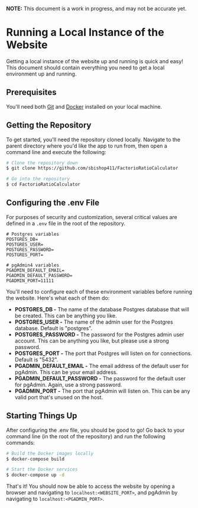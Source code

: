 **NOTE:** This document is a work in progress, and may not be accurate yet.

# Running a Local Instance of the Website
Getting a local instance of the website up and running is quick and easy! This document should contain everything you need to get a local environment up and running.

## Prerequisites
You'll need both [Git](https://git-scm.com/) and [Docker](https://www.docker.com/) installed on your local machine.

## Getting the Repository
To get started, you'll need the repository cloned locally. Navigate to the parent directory where you'd like the app to run from, then open a command line and execute the following:
```bash
# Clone the repository down
$ git clone https://github.com/sbishop411/FactorioRatioCalculator

# Go into the repository
$ cd FactorioRatioCalculator
```

## Configuring the .env File
For purposes of security and customization, several critical values are defined in a `.env` file in the root of the repository. 

```
# Postgres variables
POSTGRES_DB=
POSTGRES_USER=
POSTGRES_PASSWORD=
POSTGRES_PORT=

# pgAdmin4 variables
PGADMIN_DEFAULT_EMAIL=
PGADMIN_DEFAULT_PASSWORD=
PGADMIN_PORT=11111
```

You'll need to configure each of these environment variables before running the website. Here's what each of them do:
* **POSTGRES_DB -** The name of the database Postgres database that will be created. This can be anything you like.
* **POSTGRES_USER -** The name of the admin user for the Postgres database. Default is "postgres".
* **POSTGRES_PASSWORD -** The password for the Postgres admin user account. This can be anything you like, but please use a strong password.
* **POSTGRES_PORT -** The port that Postgres will listen on for connections. Default is "5432".
* **PGADMIN_DEFAULT_EMAIL -** The email address of the default user for pgAdmin. This can be your email address.
* **PGADMIN_DEFAULT_PASSWORD -** The password for the default user for pgAdmin. Again, use a strong password.
* **PGADMIN_PORT -** The port that pgAdmin will listen on. This can be any valid port that's unused on the host.

## Starting Things Up
After configuring the .env file, you should be good to go! Go back to your command line (in the root of the repository) and run the following commands:
``` bash
# Build the Docker images locally
$ docker-compose build

# Start the Docker services
$ docker-compose up -d
```

That's it! You should now be able to access the website by opening a browser and navigating to `localhost:<WEBSITE_PORT>`, and pgAdmin by navigating to `localhost:<PGADMIN_PORT>`.
